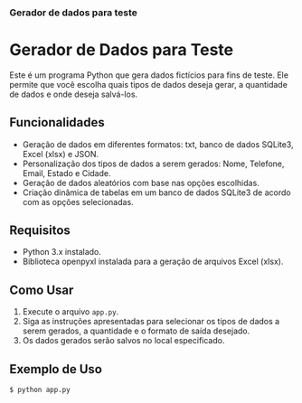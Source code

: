 ### Gerador de dados para teste ###

# Gerador de Dados para Teste

Este é um programa Python que gera dados fictícios para fins de teste. Ele permite que você escolha quais tipos de dados deseja gerar, a quantidade de dados e onde deseja salvá-los.

## Funcionalidades

- Geração de dados em diferentes formatos: txt, banco de dados SQLite3, Excel (xlsx) e JSON.
- Personalização dos tipos de dados a serem gerados: Nome, Telefone, Email, Estado e Cidade.
- Geração de dados aleatórios com base nas opções escolhidas.
- Criação dinâmica de tabelas em um banco de dados SQLite3 de acordo com as opções selecionadas.

## Requisitos

- Python 3.x instalado.
- Biblioteca openpyxl instalada para a geração de arquivos Excel (xlsx).

## Como Usar

1. Execute o arquivo `app.py`.
2. Siga as instruções apresentadas para selecionar os tipos de dados a serem gerados, a quantidade e o formato de saída desejado.
3. Os dados gerados serão salvos no local especificado.

## Exemplo de Uso

```bash
$ python app.py
